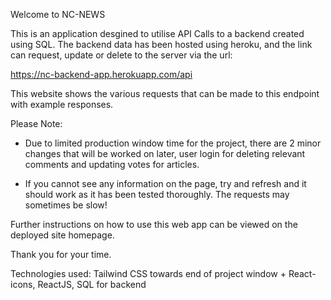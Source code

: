 Welcome to NC-NEWS

This is an application desgined to utilise API Calls to a backend created using SQL. The backend data has been hosted using heroku, and the link can request, update or delete to the server via the url:

https://nc-backend-app.herokuapp.com/api

This website shows the various requests that can be made to this endpoint with example responses.

Please Note:

- Due to limited production window time for the project, there are 2 minor changes that will be worked on later, user login for deleting relevant comments and updating votes for articles.

- If you cannot see any information on the page, try and refresh and it should work as it has been tested thoroughly. The requests may sometimes be slow!

Further instructions on how to use this web app can be viewed on the deployed site homepage.

Thank you for your time.

Technologies used: Tailwind CSS towards end of project window + React-icons, ReactJS, SQL for backend
